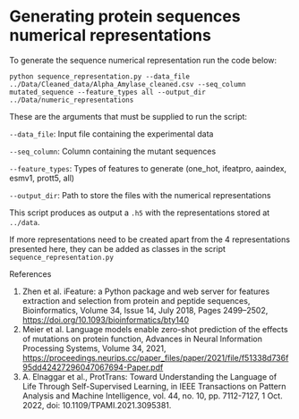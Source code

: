 # Generating protein sequences numerical representations

To generate the sequence numerical representation run the code below: 

```
python sequence_representation.py --data_file ../Data/Cleaned_data/Alpha_Amylase_cleaned.csv --seq_column mutated_sequence --feature_types all --output_dir ../Data/numeric_representations 
```

These are the arguments that must be supplied to run the script:

`--data_file`: Input file containing the experimental data

`--seq_column`: Column containing the mutant sequences

`--feature_types`: Types of features to generate (one_hot, ifeatpro, aaindex, esmv1, prott5, all)

`--output_dir`: Path to store the files with the numerical representations

This script produces as output a `.h5` with the representations stored at `../data`. 

If more representations need to be created apart from the 4 representations presented here, they can be added as classes in the script `sequence_representation.py`

References

1. Zhen et al. iFeature: a Python package and web server for features extraction and selection from protein and peptide sequences, Bioinformatics, Volume 34, Issue 14, July 2018, Pages 2499–2502, https://doi.org/10.1093/bioinformatics/bty140
2. Meier et al. Language models enable zero-shot prediction of the effects of mutations on protein function, Advances in Neural Information Processing Systems, Volume 34, 2021, https://proceedings.neurips.cc/paper_files/paper/2021/file/f51338d736f95dd42427296047067694-Paper.pdf
3. A. Elnaggar et al., ProtTrans: Toward Understanding the Language of Life Through Self-Supervised Learning, in IEEE Transactions on Pattern Analysis and Machine Intelligence, vol. 44, no. 10, pp. 7112-7127, 1 Oct. 2022, doi: 10.1109/TPAMI.2021.3095381.
